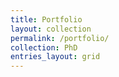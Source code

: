 ```yaml
---
title: Portfolio
layout: collection
permalink: /portfolio/
collection: PhD
entries_layout: grid
---
```

